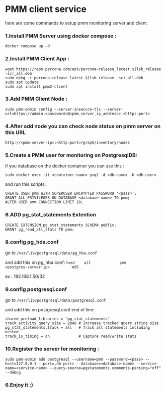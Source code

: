 # PMM client service
here are some commands to setup pmm monitoring server and client

### 1.Install PMM Server using docker compose :
```
docker compose up -d
```

### 2.Install PMM Client App :
```
wget https://repo.percona.com/apt/percona-release_latest.$(lsb_release -sc)_all.deb
sudo dpkg -i percona-release_latest.$(lsb_release -sc)_all.deb
sudo apt update
sudo apt install pmm2-client
```

### 3.Add PMM Client Node :
```
sudo pmm-admin config --server-insecure-tls --server-url=https://admin:<password>@<pmm_server_ip_address>:<https-port>
```

### 4.After add node you can check node status on pmm server on this URL
```
http://<pmm-server-ip>:<http-port>/graph/inventory/nodes
```

### 5.Create a PMM user for monitoring on PostgresqlDB:
if you database on the docker container you can use this :

```sudo docker exec -it <container-name> psql -d <db-name> -U <db-user>```

and run this scripts:
```
CREATE USER pmm WITH SUPERUSER ENCRYPTED PASSWORD '<pass>';
GRANT ALL PRIVILEGES ON DATABASE <database-name> TO pmm;
ALTER USER pmm CONNECTION LIMIT 10;
```

### 6.ADD pg_stat_statements Extention
```
CREATE EXTENSION pg_stat_statements SCHEMA public;
GRANT pg_read_all_stats TO pmm;
```

### 8.config pg_hda.conf
go to `/var/lib/postgresql/data/pg_hba.conf`

and add this on pg_hba.conf:
```host    all             pmm             <postgres-server-ip>          md5```

<postgres-server-ip> 
ex : 192.168.1.50/32

### 9.config postgresql.conf
go to `/var/lib/postgresql/data/postgresql.conf`

and add this on postgresql.conf end of line:
```
shared_preload_libraries = 'pg_stat_statements'
track_activity_query_size = 2048 # Increase tracked query string size
pg_stat_statements.track = all   # Track all statements including nested
track_io_timing = on             # Capture read/write stats
```

### 10.Register the server for monitoring :
```
sudo pmm-admin add postgresql --username=pmm --password=<pass> --host=127.0.0.1 --port=,db-port> --database=<database-name> --service-name=<service-name> --query-source=pgstatements comments-parsing="off" --debug
```


### 6.Enjoy it ;)